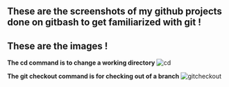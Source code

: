 ## These are the screenshots of my github projects done on gitbash to get familiarized with git !
## These are the images !

**The cd command is to change a working directory**
![cd](./img/1_cd.png)

**The git checkout command is for checking out of a branch**
![gitcheckout](./img/2_gitcheckout.png)
